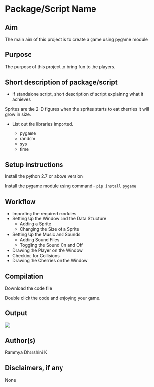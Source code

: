 # Package/Script Name

## Aim

The main aim of this project is to create a game using pygame module

## Purpose

The purpose of this project to bring fun to the players.

## Short description of package/script


- If standalone script, short description of script explaining what it achieves.

 Sprites are the 2-D figures when the sprites starts to eat cherries it will grow in size.

- List out the libraries imported.

  - pygame
  - random
  - sys
  - time

## Setup instructions

Install the python 2.7 or above version

Install the pygame module using command - `pip install pygame`


## Workflow

- Importing the required modules
- Setting Up the Window and the Data Structure
  - Adding a Sprite
  - Changing the Size of a Sprite
- Setting Up the Music and Sounds
  - Adding Sound Files
  - Toggling the Sound On and Off
- Drawing the Player on the Window
- Checking for Collisions
- Drawing the Cherries on the Window


## Compilation

Download the code file

Double click the code and enjoying your game.

## Output



![](https://github.com/rammya29/Awesome_Python_Scripts/blob/main/PyGamesScripts/Sprites%20and%20Cherries/Images/Image-1.png)

## Author(s)

Rammya Dharshini K

## Disclaimers, if any

None

